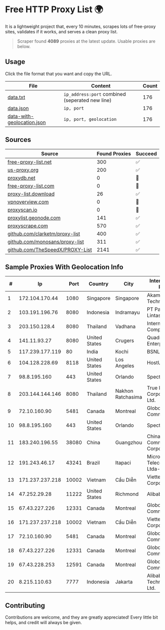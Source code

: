 
# Free HTTP Proxy List 🌍

It is a lightweight project that, every 10 minutes, scrapes lots of free-proxy sites, validates if it works, and serves a clean proxy list.


> Scraper found **4089** proxies at the latest update. Usable proxies are below.

## Usage

Click the file format that you want and copy the URL.


|File|Content|Count|
|----|-------|-----|
|[data.txt](https://raw.githubusercontent.com/themiralay/Proxy-List-World/master/data.txt)|`ip_address:port` combined (seperated new line)|176|
|[data.json](https://raw.githubusercontent.com/themiralay/Proxy-List-World/master/data.json)|`ip, port`|176|
|[data-with-geolocation.json](https://raw.githubusercontent.com/themiralay/Proxy-List-World/master/data-with-geolocation.json)|`ip, port, geolocation`|176|

## Sources

|Source|Found Proxies|Succeed|
|------|-------------|-------|
|[free-proxy-list.net](https://free-proxy-list.net)|300|✅|
|[us-proxy.org](https://www.us-proxy.org)|200|✅|
|[proxydb.net](http://proxydb.net)|0|🚫|
|[free-proxy-list.com](https://free-proxy-list.com/?page=&port=&type%5B%5D=http&type%5B%5D=https&up_time=0&search=Search)|0|🚫|
|[proxy-list.download](https://www.proxy-list.download/HTTP)|26|✅|
|[vpnoverview.com](https://vpnoverview.com/privacy/anonymous-browsing/free-proxy-servers)|0|🚫|
|[proxyscan.io](https://www.proxyscan.io)|0|🚫|
|[proxylist.geonode.com](https://proxylist.geonode.com/api/proxy-list?limit=300&page=1&sort_by=lastChecked&sort_type=desc&protocols=http,https)|141|✅|
|[proxyscrape.com](https://api.proxyscrape.com/v2/?request=displayproxies&protocol=http&timeout=10000&country=all&ssl=all&anonymity=all)|570|✅|
|[github.com/clarketm/proxy-list](https://raw.githubusercontent.com/clarketm/proxy-list/master/proxy-list-raw.txt)|400|✅|
|[github.com/monosans/proxy-list](https://raw.githubusercontent.com/monosans/proxy-list/main/proxies/http.txt)|311|✅|
|[github.com/TheSpeedX/PROXY-List](https://raw.githubusercontent.com/TheSpeedX/PROXY-List/master/http.txt)|2141|✅|


## Sample Proxies With Geolocation Info

|#|Ip|Port|Country|City|Internet Service Provider|
|-|--|----|-------|----|-------------------------|
|1|172.104.170.44|1080|Singapore|Singapore|Akamai Technologies|
|2|103.191.196.76|8080|Indonesia|Indramayu|PT Pangkalan Lintas Data|
|3|203.150.128.4|8080|Thailand|Vadhana|Internet Thailand Company Ltd|
|4|141.11.93.27|8080|United States|Crugers|QuadraNet Enterprises LLC|
|5|117.239.177.119|80|India|Kochi|BSNL Internet|
|6|104.128.228.69|8118|United States|Los Angeles|HostUS|
|7|98.8.195.160|443|United States|Orlando|Spectrum|
|8|203.144.144.146|8080|Thailand|Nakhon Ratchasima|True Internet Corporation CO. Ltd.|
|9|72.10.160.90|5481|Canada|Montreal|GloboTech Communications|
|10|98.8.195.160|443|United States|Orlando|Spectrum|
|11|183.240.196.55|38080|China|Guangzhou|China Mobile Communications Corporation|
|12|191.243.46.17|43241|Brazil|Itapaci|Microturbo Telecomunicacoes Ltda-me|
|13|171.237.237.218|10002|Vietnam|Cầu Diễn|Viettel Corporation|
|14|47.252.29.28|11222|United States|Richmond|Alibaba.com LLC|
|15|67.43.227.226|12331|Canada|Montreal|GloboTech Communications|
|16|171.237.237.218|10002|Vietnam|Cầu Diễn|Viettel Corporation|
|17|72.10.160.90|5481|Canada|Montreal|GloboTech Communications|
|18|67.43.227.226|12331|Canada|Montreal|GloboTech Communications|
|19|67.43.228.253|12591|Canada|Montreal|GloboTech Communications|
|20|8.215.110.63|7777|Indonesia|Jakarta|Alibaba (US) Technology Co., Ltd.|



## Contributing

Contributions are welcome, and they are greatly appreciated! Every
little bit helps, and credit will always be given.

